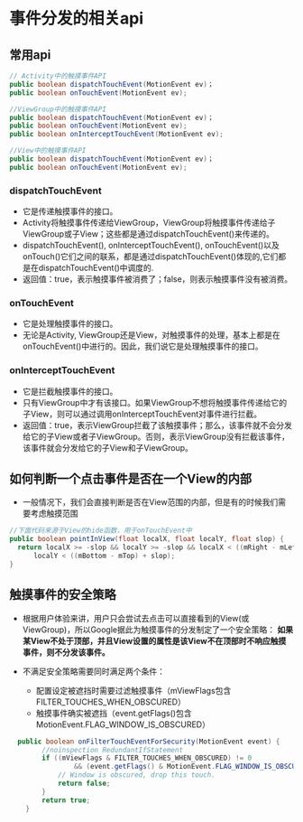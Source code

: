 # 事件分发的相关api

## 常用api

```java
// Activity中的触摸事件API
public boolean dispatchTouchEvent(MotionEvent ev)；
public boolean onTouchEvent(MotionEvent ev);

//ViewGroup中的触摸事件API
public boolean dispatchTouchEvent(MotionEvent ev)；
public boolean onTouchEvent(MotionEvent ev);
public boolean onInterceptTouchEvent(MotionEvent ev);

//View中的触摸事件API
public boolean dispatchTouchEvent(MotionEvent ev)；
public boolean onTouchEvent(MotionEvent ev);
```

### dispatchTouchEvent

- 它是传递触摸事件的接口。
- Activity将触摸事件传递给ViewGroup，ViewGroup将触摸事件传递给子ViewGroup或子View；这些都是通过dispatchTouchEvent()来传递的。
- dispatchTouchEvent(), onInterceptTouchEvent(), onTouchEvent()以及onTouch()它们之间的联系，都是通过dispatchTouchEvent()体现的,它们都是在dispatchTouchEvent()中调度的.
- 返回值：true，表示触摸事件被消费了；false，则表示触摸事件没有被消费。

### onTouchEvent

- 它是处理触摸事件的接口。
- 无论是Activity, ViewGroup还是View，对触摸事件的处理，基本上都是在onTouchEvent()中进行的。因此，我们说它是处理触摸事件的接口。

### onInterceptTouchEvent

- 它是拦截触摸事件的接口。
- 只有ViewGroup中才有该接口。如果ViewGroup不想将触摸事件传递给它的子View，则可以通过调用onInterceptTouchEvent对事件进行拦截。
- 返回值：true，表示ViewGroup拦截了该触摸事件；那么，该事件就不会分发给它的子View或者子ViewGroup。否则，表示ViewGroup没有拦截该事件，该事件就会分发给它的子View和子ViewGroup。


## 如何判断一个点击事件是否在一个View的内部

- 一般情况下，我们会直接判断是否在View范围的内部，但是有的时候我们需要考虑触摸范围

```java
//下面代码来源于View的hide函数，用于onTouchEvent中
public boolean pointInView(float localX, float localY, float slop) {
  return localX >= -slop && localY >= -slop && localX < ((mRight - mLeft) + slop) &&
      localY < ((mBottom - mTop) + slop);
}
```

## 触摸事件的安全策略

- 根据用户体验来讲，用户只会尝试去点击可以直接看到的View(或ViewGroup)，所以Google据此为触摸事件的分发制定了一个安全策略：
 **如果某View不处于顶部，并且View设置的属性是该View不在顶部时不响应触摸事件，则不分发该事件。**

- 不满足安全策略需要同时满足两个条件：
    - 配置设定被遮挡时需要过滤触摸事件（mViewFlags包含FILTER_TOUCHES_WHEN_OBSCURED）
    - 触摸事件确实被遮挡（event.getFlags()包含MotionEvent.FLAG_WINDOW_IS_OBSCURED）


```java
  public boolean onFilterTouchEventForSecurity(MotionEvent event) {
        //noinspection RedundantIfStatement
        if ((mViewFlags & FILTER_TOUCHES_WHEN_OBSCURED) != 0
                && (event.getFlags() & MotionEvent.FLAG_WINDOW_IS_OBSCURED) != 0) {
            // Window is obscured, drop this touch.
            return false;
        }
        return true;
    }
```